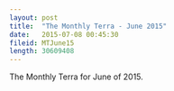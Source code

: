 ```yaml
---
layout: post
title:  "The Monthly Terra - June 2015"
date:   2015-07-08 00:45:30
fileid: MTJune15
length: 30609408  
---
```


The Monthly Terra for June of 2015.
